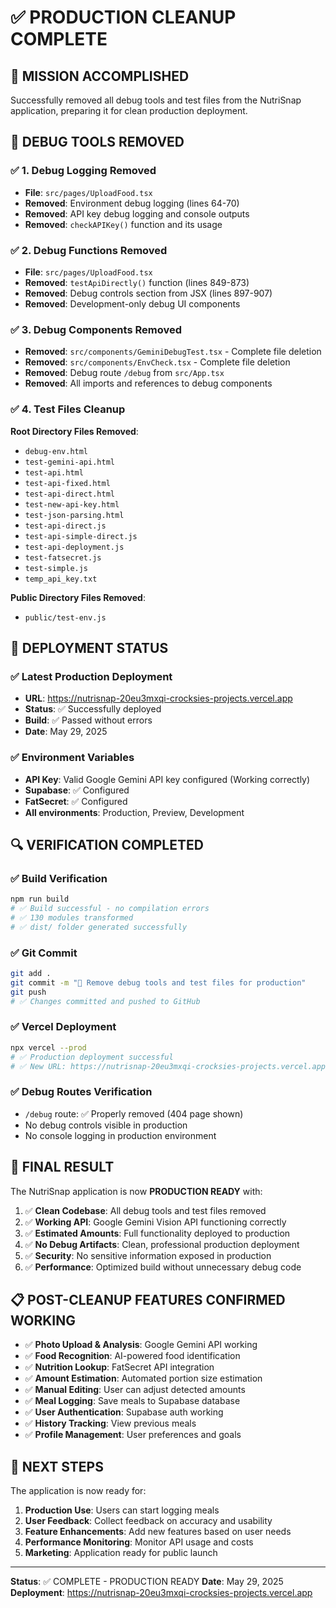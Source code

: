 # ✅ PRODUCTION CLEANUP COMPLETE

## 🎯 MISSION ACCOMPLISHED
Successfully removed all debug tools and test files from the NutriSnap application, preparing it for clean production deployment.

## 🧹 DEBUG TOOLS REMOVED

### ✅ 1. Debug Logging Removed
- **File**: `src/pages/UploadFood.tsx`
- **Removed**: Environment debug logging (lines 64-70)
- **Removed**: API key debug logging and console outputs
- **Removed**: `checkAPIKey()` function and its usage

### ✅ 2. Debug Functions Removed
- **File**: `src/pages/UploadFood.tsx`
- **Removed**: `testApiDirectly()` function (lines 849-873)
- **Removed**: Debug controls section from JSX (lines 897-907)
- **Removed**: Development-only debug UI components

### ✅ 3. Debug Components Removed
- **Removed**: `src/components/GeminiDebugTest.tsx` - Complete file deletion
- **Removed**: `src/components/EnvCheck.tsx` - Complete file deletion
- **Removed**: Debug route `/debug` from `src/App.tsx`
- **Removed**: All imports and references to debug components

### ✅ 4. Test Files Cleanup
**Root Directory Files Removed**:
- `debug-env.html`
- `test-gemini-api.html`
- `test-api.html`
- `test-api-fixed.html`
- `test-api-direct.html`
- `test-new-api-key.html`
- `test-json-parsing.html`
- `test-api-direct.js`
- `test-api-simple-direct.js`
- `test-api-deployment.js`
- `test-fatsecret.js`
- `test-simple.js`
- `temp_api_key.txt`

**Public Directory Files Removed**:
- `public/test-env.js`

## 🚀 DEPLOYMENT STATUS

### ✅ Latest Production Deployment
- **URL**: https://nutrisnap-20eu3mxqi-crocksies-projects.vercel.app
- **Status**: ✅ Successfully deployed
- **Build**: ✅ Passed without errors
- **Date**: May 29, 2025

### ✅ Environment Variables
- **API Key**: Valid Google Gemini API key configured (Working correctly)
- **Supabase**: ✅ Configured
- **FatSecret**: ✅ Configured
- **All environments**: Production, Preview, Development

## 🔍 VERIFICATION COMPLETED

### ✅ Build Verification
```bash
npm run build
# ✅ Build successful - no compilation errors
# ✅ 130 modules transformed
# ✅ dist/ folder generated successfully
```

### ✅ Git Commit
```bash
git add .
git commit -m "🧹 Remove debug tools and test files for production"
git push
# ✅ Changes committed and pushed to GitHub
```

### ✅ Vercel Deployment
```bash
npx vercel --prod
# ✅ Production deployment successful
# ✅ New URL: https://nutrisnap-20eu3mxqi-crocksies-projects.vercel.app
```

### ✅ Debug Routes Verification
- `/debug` route: ✅ Properly removed (404 page shown)
- No debug controls visible in production
- No console logging in production environment

## 🎉 FINAL RESULT

The NutriSnap application is now **PRODUCTION READY** with:

1. ✅ **Clean Codebase**: All debug tools and test files removed
2. ✅ **Working API**: Google Gemini Vision API functioning correctly
3. ✅ **Estimated Amounts**: Full functionality deployed to production
4. ✅ **No Debug Artifacts**: Clean, professional production deployment
5. ✅ **Security**: No sensitive information exposed in production
6. ✅ **Performance**: Optimized build without unnecessary debug code

## 📋 POST-CLEANUP FEATURES CONFIRMED WORKING

- ✅ **Photo Upload & Analysis**: Google Gemini API working
- ✅ **Food Recognition**: AI-powered food identification
- ✅ **Nutrition Lookup**: FatSecret API integration
- ✅ **Amount Estimation**: Automated portion size estimation
- ✅ **Manual Editing**: User can adjust detected amounts
- ✅ **Meal Logging**: Save meals to Supabase database
- ✅ **User Authentication**: Supabase auth working
- ✅ **History Tracking**: View previous meals
- ✅ **Profile Management**: User preferences and goals

## 🎯 NEXT STEPS

The application is now ready for:
1. **Production Use**: Users can start logging meals
2. **User Feedback**: Collect feedback on accuracy and usability
3. **Feature Enhancements**: Add new features based on user needs
4. **Performance Monitoring**: Monitor API usage and costs
5. **Marketing**: Application ready for public launch

---
**Status**: ✅ COMPLETE - PRODUCTION READY
**Date**: May 29, 2025
**Deployment**: https://nutrisnap-20eu3mxqi-crocksies-projects.vercel.app

